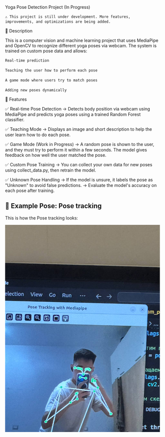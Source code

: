 Yoga Pose Detection Project (In Progress)

    ⚠️ This project is still under development. More features, improvements, and optimizations are being added.

📌 Description

This is a computer vision and machine learning project that uses MediaPipe and OpenCV to recognize different yoga poses via webcam. The system is trained on custom pose data and allows:

    Real-time prediction

    Teaching the user how to perform each pose

    A game mode where users try to match poses

    Adding new poses dynamically

🚀 Features

✅ Real-time Pose Detection
→ Detects body position via webcam using MediaPipe and predicts yoga poses using a trained Random Forest classifier.

✅ Teaching Mode
→ Displays an image and short description to help the user learn how to do each pose.

✅ Game Mode (Work in Progress)
→ A random pose is shown to the user, and they must try to perform it within a few seconds. The model gives feedback on how well the user matched the pose.

✅ Custom Pose Training
→ You can collect your own data for new poses using collect_data.py, then retrain the model.

✅ Unknown Pose Handling
→ If the model is unsure, it labels the pose as "Unknown" to avoid false predictions.
→ Evaluate the model's accuracy on each pose after training.



## 🧘 Example Pose: Pose tracking

This is how the Pose tracking looks:

![Pose](https://github.com/turdalievargen32/Computer_vision_YOGA/blob/main/pose.jpg)

